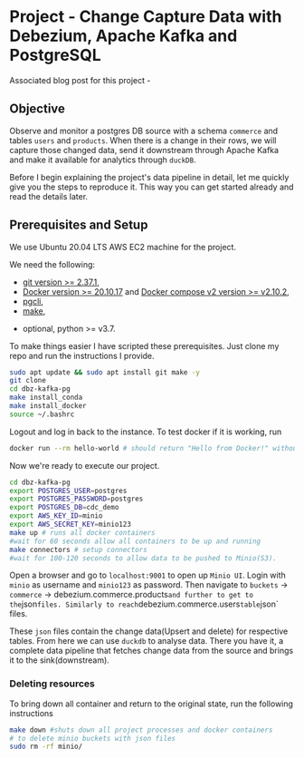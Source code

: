 # Project - Change Capture Data with Debezium, Apache Kafka and PostgreSQL

Associated blog post for this project - 

## Objective
Observe and monitor a postgres DB source with a schema `commerce` and tables `users` and `products`. When there is a change in their rows, we will capture those changed data, send it downstream through Apache Kafka and make it available for analytics through `duckDB`.

Before I begin explaining the project's data pipeline in detail, let me quickly give you the steps to reproduce it. This way you can get started already and read the details later.

## Prerequisites and Setup

We use Ubuntu 20.04 LTS AWS EC2 machine for the project.

We need the following:
- [git version >= 2.37.1](https://github.com/git-guides/install-git),
- [Docker version >= 20.10.17](https://docs.docker.com/engine/install/) and [Docker compose v2 version >= v2.10.2](https://docs.docker.com/compose/install/),
- [pgcli](https://www.pgcli.com/install),
- [make](https://linuxhint.com/install-make-ubuntu/),
<!-- - AWS account and [awscli](https://docs.aws.amazon.com/cli/latest/userguide/getting-started-install.html) -->
- optional, python >= v3.7.

To make things easier I have scripted these prerequisites. Just clone my repo and run the instructions I provide.

```{.bash filename="clone and install prerequisites"}
sudo apt update && sudo apt install git make -y
git clone 
cd dbz-kafka-pg
make install_conda
make install_docker
source ~/.bashrc
```
Logout and log in back to the instance. To test docker if it is working, run

```{.bash filename="check if docker is installed"}
docker run --rm hello-world # should return "Hello from Docker!" without errors
```

Now we're ready to execute our project.
```{.bash filename="Executing CDC project"}
cd dbz-kafka-pg
export POSTGRES_USER=postgres
export POSTGRES_PASSWORD=postgres
export POSTGRES_DB=cdc_demo
export AWS_KEY_ID=minio
export AWS_SECRET_KEY=minio123
make up # runs all docker containers
#wait for 60 seconds allow all containers to be up and running
make connectors # setup connectors
#wait for 100-120 seconds to allow data to be pushed to Minio(S3).
```
Open a browser and go to `localhost:9001` to open up `Minio UI`. Login with `minio` as username and `minio123` as password. Then navigate to `buckets` -> `commerce` -> debezium.commerce.products` and further to get to the `json` files. Similarly to reach `debezium.commerce.users` table `json` files.

These `json` files contain the change data(Upsert and delete) for respective tables. From here we can use `duckdb` to analyse data. There you have it,  a complete data pipeline that fetches change data from the source and brings it to the sink(downstream).

### Deleting resources
To bring down all container and return to the original state, run the following instructions

```{.bash filename="restoring to original state"}
make down #shuts down all project processes and docker containers
# to delete minio buckets with json files
sudo rm -rf minio/
```